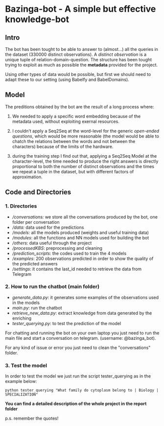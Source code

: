# Bazinga-bot - A simple but effective knowledge-bot

## Intro
The bot has been tought to be able to answer to (almost...) all the queries in the dataset (330000 distinct observations). 
A *distinct observation* is a unique tuple of relation-domain-question. The structure has been tought trying to exploit as much as possible the **metadata** provided for the project. 

Using other types of data would be possible, but first we should need to adapt these to our setting (using Babelfy and BabelDomains).

## Model
The preditions obtained by the bot are the result of a long process where:

1. We needed to apply a specific word embedding because of the metadata used, without exploiting exernal resources.

2. I couldn't apply a Seq2Seq at the word-level for the generic *open-ended questions*, which would be more reasonable (the model would be able to chatch the relations between the words and not between the characters) because of the limits of the hardware.

3. during the training step I find out that, applying a Seq2Seq Model at the character-level, the time needed to produce the right answers is directly proportional to both the number of distinct observations and the times we repeat a tuple in the dataset, but with different factors of approximation.

## Code and Directories

### 1. Directories
- */conversations:* we store all the conversations produced by the bot, one folder per conversation
- */data:* data used for the predictions
- */models:* all the models produced (weights and useful training data)
- */modules*: all the functions and NN models used for building the bot
- */others*: data useful through the project
- */processedKBS*: preprocessing and cleaning 
- */prediction_scripts*: the codes used to train the 4 models
- */examples*: 200 observations predicted in order to show the quality of the predicted answers
- */settings*: it contains the last_id needed to retrieve the data from Telegram


### 2. How to run the chatbot (main folder)

- *generate_data.py*: it generates some examples of the observations used in the models
- *main.py*: run the chatbot
- *retrieve_new_data.py*: extract knowledge from data generated by the enriching
- *tester_querying.py*: to test the prediction of the model

For chatting and running the bot on your own laptop you just need to run the main file and start a conversation on telegram. (username: @bazinga_bot).

For any kind of issue or error you just need to clean the "conversations" folder.

### 3.  Test the model
In order to test the model we just run the script tester_querying as in the example below:

```{r, engine = "bash", eval = FALSE}
python tester_querying "What family do cytoplasm belong to | Biology | SPECIALIZATION"

```

**You can find a detailed description of the whole project in the report folder**

p.s. remember the quotes!
